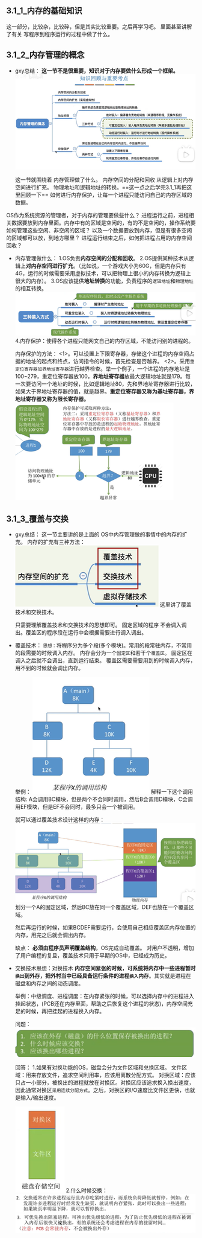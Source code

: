 3.1_1_内存的基础知识
---

这一部分，比较杂，比较碎，但是其实比较重要。之后再学习吧。
里面甚至讲解了有关 写程序到程序运行的过程中做了什么。



3.1_2_内存管理的概念
---

* gxy总结：
  **这一节不是很重要，知识对于内存要做什么形成一个框架。**
  <img src="img/image-20240522114150639.png" alt="image-20240522114150639" style="zoom:67%;" />

  这一节就围绕着 内存管理做了什么。
  内存空间的分配和回收
  从逻辑上对内存空间进行扩充。
  物理地址和逻辑地址的转换。==这一点之后学完3.1_1再把这里回顾一下==
  如何进行内存保护，让每一个进程只能访问自己的内存区域的数据。

OS作为系统资源的管理者，对于内存的管理要做些什么？
进程运行之前，进程相关数据要放到内存里面。内存中有的区域是空闲的，有的不是空闲的，操作系统要如何管理这些空闲、非空闲的区域？
以及一个数据要放到内存，但是有很多空闲的区域都可以放，到地方哪里？
进程运行结束之后，如何把进程占用的内存空间回收？

* 内存管理做什么：
  1.OS负责**内存空间的分配和回收**。
  2.OS提供某种技术从逻辑上**对内存空间进行扩充**。（比如说，一个游戏大小为60G，但是内存只有4G，运行的时候需要采用虚拟技术，可以把物理上很小的内存转换为逻辑上很大的内存）。
  3.OS应该提供**地址转换**的功能，负责程序的`逻辑地址`和`物理地址`的相互转换。
  <img src="img/image-20240522113213625.png" alt="image-20240522113213625" style="zoom:67%;" />
  4.内存保护：使得各个进程只能网文自己的内存区域，不能访问别的进程的。

  内存保护的方法：
  <1>。可以设置上下限寄存器，存储这个进程的内存空间占据的地址的起点和终点，访问指令的时候，首先检查是否越界。
  <2>。采用`重定位寄存器加界地址寄存器`进行越界检查。举一个例子，一个进程的内存地址是100~279，重定位寄存器放100，**界地址寄存器**放最大逻辑地址就是179。每一次要访问一个地址的时候，比如逻辑地址80，先和界地址寄存器进行比较，如果大于界地址寄存器的值，就是越界。**重定位寄存器又称为基址寄存器，界地址寄存器又称为限长寄存器。**
  <img src="img/image-20240522113807282.png" alt="image-20240522113807282" style="zoom:67%;" />





3.1_3_覆盖与交换
---

* gxy总结：
  这一节主要讲的是上面的 OS中内存管理做的事情中的内存的扩充。
  内存的扩充有三种方法：![image-20240522114438880](img/image-20240522114438880.png)
  这里讲了覆盖技术和交换技术。

  只需要理解覆盖技术和交换技术的思想即可。
  固定区域的程序 不会调入调出。覆盖区的程序段在运行中会根据需要进行调入调出。

* 覆盖技术：
  `思想：`将程序分为多个段(多个模块)。常用的段常驻内存，不常用的段需要的时候调入内存。
  内存会分为一个`固定区`和若干个`覆盖区`。
  固定区在调入之后就不会调出，直到运行结束。
  覆盖区需要需要用到的时候调入内存，用不到的时候就会调出内存。

  举例：
   ![image-20240522120435287](img/image-20240522120435287.png)
  解释一下这个调用结构:
  A会调用BC模块，但是两个不会同时调用，然后B会调用D模块，C会调用EF模块，但是EF不会同时，最多只会一个被调用。

  就可以通过覆盖技术设计这样的内存：
  <img src="img/image-20240522120558166.png" alt="image-20240522120558166" style="zoom:67%;" />
  划分一个A的固定区域，然后BC放在同一个覆盖区域，DEF也放在一个覆盖区域。

  然后再运行的时候，如果BCDEF需要运行，会使用自己相应覆盖区内存位置的内存，用完之后就会调出内存。

  缺点：
  **必须由程序员声明覆盖结构**，OS完成自动覆盖。
  对用户不透明，增加了用户编程的复旦，覆盖技术只用于早期的OS中，已经成为历史。

* 交换技术思想：对换技术
  **内存空间紧张的时候，可系统将内存中一些进程暂时`换出`到外存，把外村当中已经具备运行条件的进程`换入`内存**。其实就是进程在磁盘和内存之间的动态调度。

  举例：中级调度、进程调度：在内存紧张的时候，可以选择内存中的进程进入挂起状态，(PCB还在内存里面，帮助之后恢复这个进程的状态)，内存空间充足的时候，再把挂起的进程换入内存。

  问题：
  ![image-20240522115715044](img/image-20240522115715044.png)

  回答：
  1.如果有对换功能的OS，磁盘会分为文件区域和兑换区域。
  文件区域：用来存放文件，追求空间利用率，应该用离散分配方式。
  对换区域：应该只占一小部分，被换出的进程就放在对换区。对换区应该追求换入换出速度，因此通常对换区`采用连续分配方式`。之后，对换区的I/O速度比文件区更快，也就是输入/输出速度。

  ![image-20240522120137512](img/image-20240522120137512.png)
  2.什么时候交换：
  ![image-20240522120035836](img/image-20240522120050544.png)
  ![image-20240522120124394](img/image-20240522120124394.png)



